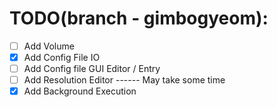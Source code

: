 # TODO(branch - gimbogyeom):
 - [ ] Add Volume 
 - [x] Add Config File IO
 - [ ] Add Config file GUI Editor / Entry
 - [ ] Add Resolution Editor ------ May take some time
 - [x] Add Background Execution
